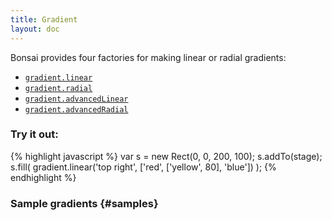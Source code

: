 ```yaml
---
title: Gradient
layout: doc
---
```


Bonsai provides four factories for making linear or radial gradients:

 * [`gradient.linear`](/module-gradient.html#linear)
 * [`gradient.radial`](/module-gradient.html#radial)
 * [`gradient.advancedLinear`](/module-gradient.html#advancedLinear)
 * [`gradient.advancedRadial`](/module-gradient.html#advancedRadial)

### Try it out:

<!--runnable-->
{% highlight javascript %}
var s = new Rect(0, 0, 200, 100);
s.addTo(stage);
s.fill(
  gradient.linear('top right', ['red', ['yellow', 80], 'blue'])
);
{% endhighlight %}

### Sample gradients {#samples}

<script><!--

$(document).ready(function() {

  var samples = $('<div/>').insertAfter('#samples');

  var gradients = [
    "gradient.linear(0, ['red', 'yellow'])",
    "gradient.linear(90, ['red', 'yellow'])",
    "gradient.linear(90, ['red', 'yellow'], 5)",
    "gradient.linear(90, ['red', 'yellow', 'red'], 5)",
    "gradient.radial(['yellow', 'red'])",
    "gradient.radial(['yellow', 'red'], 100, 0, 50)",
  ];

  for (var i = 0, l = gradients.length; i < l; ++i) {
    var runnable = new doc.Runnable({ height: 100, width: 340 });
    runnable.setEditableCode("new Rect(0, 0, 340, 100)\n  .fill(\n    " + gradients[i] + "\n  )\n  .addTo(stage);");
    runnable.dom.appendTo(samples);
    runnable.dom.width(340).css({
      'float': 'left',
      'margin': '0 8px 8px 0'
    });
    runnable.dom.editor.code.css('fontSize', '.7em');
    runnable.run();
  }

});

--></script>
